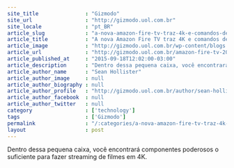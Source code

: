 ```yaml
---
site_title               : "Gizmodo"
site_url                 : "http://gizmodo.uol.com.br"
site_locale              : "pt_BR"
article_slug             : "a-nova-amazon-fire-tv-traz-4k-e-comandos-de-voz-por-apenas-uss-100"
article_title            : "A nova Amazon Fire TV traz 4K e comandos de voz por apenas US$ 100"
article_image            : "http://gizmodo.uol.com.br/wp-content/blogs.dir/8/files/2015/09/Nova-Amazon-Fire-TV-1.jpg"
article_url              : "http://gizmodo.uol.com.br/amazon-fire-tv-2015/"
article_published_at     : "2015-09-18T12:02:00-03:00"
article_description      : "Dentro dessa pequena caixa, você encontrará componentes poderosos o suficiente para fazer streaming de filmes em 4K."
article_author_name      : "Sean Hollister"
article_author_image     : null
article_author_biography : null
article_author_profile   : "http://gizmodo.uol.com.br/author/sean-hollister/"
article_author_facebook  : null
article_author_twitter   : null
category                 : ['technology']
tags                     : ['Gizmodo']
permalink                : "/:categories/a-nova-amazon-fire-tv-traz-4k-e-comandos-de-voz-por-apenas-uss-100/"
layout                   : post
---
```


Dentro dessa pequena caixa, você encontrará componentes poderosos o suficiente para fazer streaming de filmes em 4K.
